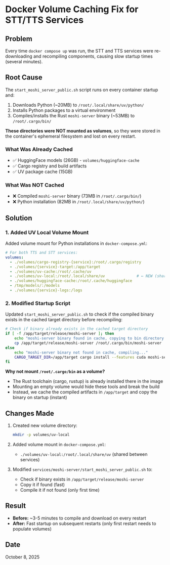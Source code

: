 # Docker Volume Caching Fix for STT/TTS Services

## Problem

Every time `docker compose up` was run, the STT and TTS services were re-downloading and recompiling components, causing slow startup times (several minutes).

## Root Cause

The `start_moshi_server_public.sh` script runs on every container startup and:
1. Downloads Python (~20MB) to `/root/.local/share/uv/python/`
2. Installs Python packages to a virtual environment
3. Compiles/installs the Rust `moshi-server` binary (~53MB) to `/root/.cargo/bin/`

**These directories were NOT mounted as volumes**, so they were stored in the container's ephemeral filesystem and lost on every restart.

### What Was Already Cached
- ✅ HuggingFace models (26GB) - `volumes/huggingface-cache`
- ✅ Cargo registry and build artifacts
- ✅ UV package cache (15GB)

### What Was NOT Cached
- ❌ Compiled `moshi-server` binary (73MB in `/root/.cargo/bin/`)
- ❌ Python installation (82MB in `/root/.local/share/uv/python/`)

## Solution

### 1. Added UV Local Volume Mount

Added volume mount for Python installations in `docker-compose.yml`:

```yaml
# For both TTS and STT services:
volumes:
  - ./volumes/cargo-registry-{service}:/root/.cargo/registry
  - ./volumes/{service}-target:/app/target
  - ./volumes/uv-cache:/root/.cache/uv
  - ./volumes/uv-local:/root/.local/share/uv              # ← NEW (shared)
  - ./volumes/huggingface-cache:/root/.cache/huggingface
  - /tmp/models/:/models
  - ./volumes/{service}-logs:/logs
```

### 2. Modified Startup Script

Updated `start_moshi_server_public.sh` to check if the compiled binary exists in the cached target directory before recompiling:

```bash
# Check if binary already exists in the cached target directory
if [ -f /app/target/release/moshi-server ]; then
    echo "moshi-server binary found in cache, copying to bin directory..."
    cp /app/target/release/moshi-server /root/.cargo/bin/moshi-server
else
    echo "moshi-server binary not found in cache, compiling..."
    CARGO_TARGET_DIR=/app/target cargo install --features cuda moshi-server@0.6.4
fi
```

**Why not mount `/root/.cargo/bin` as a volume?**
- The Rust toolchain (cargo, rustup) is already installed there in the image
- Mounting an empty volume would hide these tools and break the build
- Instead, we cache the compiled artifacts in `/app/target` and copy the binary on startup (instant)

## Changes Made

1. Created new volume directory:
   ```bash
   mkdir -p volumes/uv-local
   ```

2. Added volume mount in `docker-compose.yml`:
   - `./volumes/uv-local:/root/.local/share/uv` (shared between services)

3. Modified `services/moshi-server/start_moshi_server_public.sh` to:
   - Check if binary exists in `/app/target/release/moshi-server`
   - Copy it if found (fast)
   - Compile it if not found (only first time)

## Result

- **Before:** ~3-5 minutes to compile and download on every restart
- **After:** Fast startup on subsequent restarts (only first restart needs to populate volumes)

## Date
October 8, 2025

